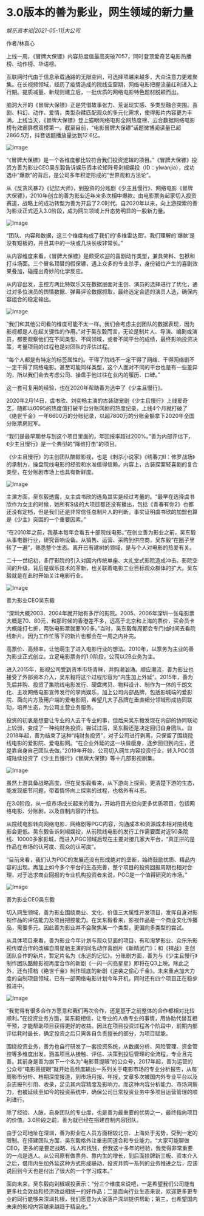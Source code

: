 # 3.0版本的善为影业，网生领域的新力量

*娱乐资本论|2021-05-11|大公司*

作者/林真心

上线一周，《冒牌大保镖》内容热度值最高突破7057，同时登顶爱奇艺电影热播榜、动作榜、华语榜。

互联网时代由于信息承载通路的无限空间，可选择项越来越多，大众注意力更难聚集。在长视频领域，经历了疫情造成的院线空窗期，网络电影把握流量红利进入上行期。提质减量、新规则建立后，一批优质的网络电影特色题材脱颖而出。

脑洞大开的《冒牌大保镖》正是凭借故事张力、荒诞现实感、多类型融合突围。喜剧、科幻、动作、爱情，类型杂糅匹配观众的多元化需求，使得影片内容更为丰满。上线当天，《冒牌大保镖》登上猫眼网络电影全网热度榜、云合数据网络电影榜有效霸屏榜双榜第一。截至目前，“电影冒牌大保镖”话题微博阅读量已超2860.5万，抖音话题播放量达到12.6亿。

![Image](https://inews.gtimg.com/newsapp_bt/0/13512630397/641)

“《冒牌大保镖》是一个各维度都比较符合我们投资逻辑的项目。”《冒牌大保镖》投资方善为影业CEO吴东毅告诉娱乐资本论矩阵号剁椒娱投（ID：ylwanjia），成功选中“爆款”的背后，是公司多年积淀形成的“世界观和方法论”。

从《反贪风暴2》《记忆大师》，到投资的分账剧《少主且慢行》、网络电影《冒牌大保镖》，2010年创立的善为影业近年来多次相中爆款。由电影票务起家切入投资赛道，战略上的成功转型为善为开启了2.0时代。自2020年以来，向上游探索的善为影业正式迈入3.0阶段，成为网生领域上升态势明显的一股新力量。

![Image](https://inews.gtimg.com/newsapp_bt/0/13512631637/641)

“团队、内容和数据，这三个维度构成了我们的‘多维雷达图’。我们理解的‘爆款’是没有短板的，并且其中的一块或几块长板非常长。”

从内容维度来看，《冒牌大保镖》是颇受欢迎的喜剧动作类型，兼具笑料、包袱和打斗场面。三个冒名顶替的假保镖，遇上众多的专业杀手，身份错位产生的喜剧效果叠加，碰撞出奇妙的化学反应。

从内容出发，主控方两比特娱乐又在数据层面对主创、演员的选择进行了优化，通过对多位演员的舆情数据、弹幕评论数据抓取，最终选定合适的演员人选，确保内容组合的稳定输出。

![Image](https://inews.gtimg.com/newsapp_bt/0/13512630387/641)

“我们和其他公司看的维度可能不太一样。我们会考虑主创团队的数据表现，因为影视都是人在起关键性的作用。”对于吴东毅而言，无论是制片人、导演、编剧或演员，都要观察他们在不同类型、不同领域，或者不同平台的成绩，最终影响投资决策，考量项目的过程也是对团队的评估过程。

“每个人都是有特定的标签属性的。干得了院线不一定干得了网络、干得网络剧不一定干得了网络电影。甚至可能同样类型，这个人面对不同的平台也是有一些差异的，所以我们会去考虑公司、操盘手他过往在业内的履历、口碑。”

这一套可复用的经验，也在2020年帮助善为选中了《少主且慢行》。

2020年2月14日，虞书欣、刘奕畅主演的古装甜宠剧《少主且慢行》上线爱奇艺，随即以6095的热度值打破平台分账网剧的热度纪录，上线4个月就打破了《绝世千金》一年6600万的分账纪录，以超7800万的分账金额拿下2020年全国分账票房冠军。

“我们是最早期参与到这个项目里面的，年回报率超过200%。”善为内部评估下，《少主且慢行》是一个典型的“降维打击”的项目。

《少主且慢行》的主创团队酷鲸影视，也是《刺杀小说家》《绣春刀Ⅱ：修罗战场》的承制方，操盘院线电影的经验和水准值得信赖。内容上，古装探案轻喜剧的复合类型，在分账剧市场上也具有新鲜度。

![Image](https://inews.gtimg.com/newsapp_bt/0/13512630420/641)

主演方面，吴东毅透露，女主虞书欣的选角其实是经过考量的。“最早在选择虞书欣作为女主的时候，她所有S级的大项目都还没有播出，包括《青春有你2》也都还没有定档，但是我们还是非常信任总制片人的判断。事实证明虞书欣的加盟也算是《少主》突围的一个重要因素。”

“在2010年之前，我基本每年会看五十部院线电影。”在创立善为影业之前，吴东毅从事电器行业，研究音响设备。从销售、运营、采购到供应商，吴东毅“在圈子里转了一遍”，熟悉整个生态。离开已有建树的领域，是与个人对电影的热爱有关。

二十一世纪初，多厅影院的引入对国内传统单座、大礼堂式影院造成冲击。影院空间的升级，背后是娱乐技术的革新，也关联着电影工业目标观众群体的扩大。吴东毅就是在此时开始关注电影行业。

![Image](https://inews.gtimg.com/newsapp_bt/0/13512630396/641)

善为影业CEO吴东毅

“深圳大概2003、2004年就开始有多厅的影院。2005、2006年深圳一张电影票大概是70、80元，和那时候的香港差不多，远高于北京和上海的票价，买会员卡大概能打七折，两张电影票就要100多。”当时，吴东毅每周都会专门抽时间去看院线新片。因为工作忙落下的新片也都会在一周之内补完。

高票价、高频率，让他萌生了进入电影行业的想法。2010年，以票务为主业的善为影业正式创立。立足电影票务的1.0阶段，公司以2B业务为主。

进入2015年，影视公司受到资本市场青睐，并购潮汹涌。顺应潮流，善为影业也接受了外部资本介入，吴东毅将这个过程形容为“内生加上外延”。2015年，善为先后并购、投资了集院线电影发行、硬盘拷贝、物料设计、制作为一体的千朗文化、主攻网络电影宣传发行的掌尚娱乐，加上公司内部品牌，包括影城端的爱影院、面向片方及用户端的爱电影网，希望几大子品牌在垂直细分领域形成协同联动，培养生态，为公司主营业务服务。

投资的初衷是想要让专业的人去干专业的事，但后来吴东毅发现在内部的协同联动上较弱，变成了一种纯财务投资。尝试过后，吴东毅还是决定回归自身团队。自2018年起，善为结束了这种“纯财务投资”，对子公司进行剥离，只保留了围绕院线电影的爱影院、爱电影网。“在企业外延的这一块做瘦身，逐步回归到内生，还是靠自身自己团队去做。”2019年开始，公司切入网生内容投资行业，转入PGC领域陆续投资了《少主且慢行》《冒牌大保镖》等十几部影视剧集。

![Image](https://inews.gtimg.com/newsapp_bt/0/13512630424/641)

虽然上游具备战略高度，但在吴东毅看来，从下游向上探索，更清楚下游的生态，能发现细节问题，带着情怀向上探索的过程，也格外有斗志。

在3.0阶段，从一级市场成长起来的善为，开始将目光投向更多优质项目，包括网络电影、分账剧，以及自制内容的计划。

从院线电影转向网络电影、网络剧等PGC内容，沟通成本和资源成本相对院线电影会更低。吴东毅告诉剁椒娱投，从前院线电影的发行工作需要面对近50条院线、10000多家影城，而进入PGC领域后现在主要对接几家大平台，“真正拼的是作品在市场的认可度、观众的认可度”。

“目前来看，我们认为PGC的发展还没有形成绝对的垄断，始终鼓励优质、精品内容的出现。再加上如今多个平台的生态完善，整个项目的投资回报周期也相对合理，对于追求商业回报的专业机构投资者来说，PGC是一个值得研究的市场。”

![Image](https://inews.gtimg.com/newsapp_bt/0/13512630386/641)

善为影业CEO吴东毅

切入网生领域，善为影业围绕商业、文化、价值三大属性开发项目，发挥自身对影视作品的评估能力及项目把控能力。在吴东毅看来，影视作品是一个商业文化传播品，需要多元。因此善为影业并不会聚焦某一个类型，更偏向多类型的尝试。

从具体项目来看，善为影业今年计划与观众见面的项目，有和淘梦影业、众乐乐影视传媒合作的改编自周星驰主演的同名动作喜剧片《新精武门》；和《捍战》主创团队合作的新片，暂定片名为《永远的记忆》。分账剧方面，善为与《少主且慢行》制作团队酷鲸影视再度合作的新剧《一闪一闪亮星星》即将在Q3上映。除此之外，还有搭档《绝世千金》制作班底的新剧《逆袭之偷心千金》。未来重点加大力度的自制项目领域，已有一部网络电影计划今年开机，同时还有四个项目正在稳步推进中。

![Image](https://inews.gtimg.com/newsapp_bt/0/13512630392/641)

“我觉得有很多合作方愿意和我们再次合作，还是基于之前整体的合作都相对比较顺利。”在投资业务方面，吴东毅相信，让专业的人做专业的事情，用协助代替互相干预，才能帮助项目获得更好的收益。因此在项目投资过程各个阶段中，前期内部评估耗时最长，确定投资之后只需各自负责擅长的部分，为项目赋能。

围绕投资业务，善为也自行研发了一套投资系统，从数据分析、风险管理、资金管控等多维度出发，涵盖项目从接触、评估、决策到投后管理的全流程，专业且完善。其前身是善为旗下一个名为“电影菩提眼”的公众号，2017年起，善为运营的公众号“电影菩提眼”就开始高频度输出一系列关于电影市场的专业分析报告，从每周影市分析、档期深度报道，到市场月报、年报，文章多次被国内外专业平台以及杂志报刊引用、收录，足见其内容精度及影响力。而这种内容分析能力、市场洞察力，也被延续至如今的投资系统中，确保公司日常投资业务中多项目运营管理的顺利进行。

除了经验、人脉，自身团队的专业度，也是善为最重要的优势之一，最终指向项目的价值。3.0阶段之前，善为就已经在搭建自制内容团队。

由于公司地址在深圳，善为影业在人员方面相较北京、上海处于劣势，受到一定的限制。在搭建团队方面，吴东毅格外注重志同道合和专业能力。“大家可能聊做CEO，更多的是要定战略、找人和找钱，但我这十多年的经验，我觉得非常重要的一点是选人。从公司原有做票务、靠内生的增长，到后面挂牌新三板、资本介入之后，借用内生加外延这种方式形成联动，投资并购一系列的业务推进之后，应该说回到今天也是付出了很大的一个学习成本。”

面向未来，吴东毅向剁椒娱投表示：“分三个维度来说吧，一是希望我们公司能有更多社会效益和经济效益相统一的好作品；二是面向行业生态来说，欢迎更多更专业的同行能够来深圳扎根，我们愿意为大家落户深圳提供帮助；第三，也希望国内未来的影视内容越来越趋于精品化。”

